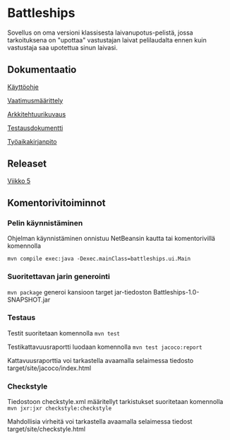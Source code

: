 # Battleships

Sovellus on oma versioni klassisesta laivanupotus-pelistä, jossa tarkoituksena on "upottaa" vastustajan laivat pelilaudalta ennen kuin vastustaja saa upotettua sinun laivasi.

## Dokumentaatio

[Käyttöohje](https://github.com/Miniaya/ot-harjoitustyo/blob/master/dokumentaatio/kayttoohje.md)

[Vaatimusmäärittely](https://github.com/Miniaya/ot-harjoitustyo/blob/master/dokumentaatio/vaatimusmaarittely.md)

[Arkkitehtuurikuvaus](https://github.com/Miniaya/ot-harjoitustyo/blob/master/dokumentaatio/arkkitehtuuri.md)

[Testausdokumentti](https://github.com/Miniaya/ot-harjoitustyo/blob/master/dokumentaatio/testaus.md)

[Työaikakirjanpito](https://github.com/Miniaya/ot-harjoitustyo/blob/master/dokumentaatio/tuntikirjanpito.md)

## Releaset

[Viikko 5](https://github.com/Miniaya/ot-harjoitustyo/releases/tag/viikko5)

## Komentorivitoiminnot

### Pelin käynnistäminen

Ohjelman käynnistäminen onnistuu NetBeansin kautta tai komentorivillä komennolla 

`mvn compile exec:java -Dexec.mainClass=battleships.ui.Main`

### Suoritettavan jarin generointi

`mvn package` generoi kansioon target jar-tiedoston Battleships-1.0-SNAPSHOT.jar

### Testaus

Testit suoritetaan komennolla `mvn test`

Testikattavuusraportti luodaan komennolla `mvn test jacoco:report`

Kattavuusraporttia voi tarkastella avaamalla selaimessa tiedosto target/site/jacoco/index.html

### Checkstyle

Tiedostoon checkstyle.xml määritellyt tarkistukset suoritetaan komennolla `mvn jxr:jxr checkstyle:checkstyle`

Mahdollisia virheitä voi tarkastella avaamalla selaimessa tiedost target/site/checkstyle.html
